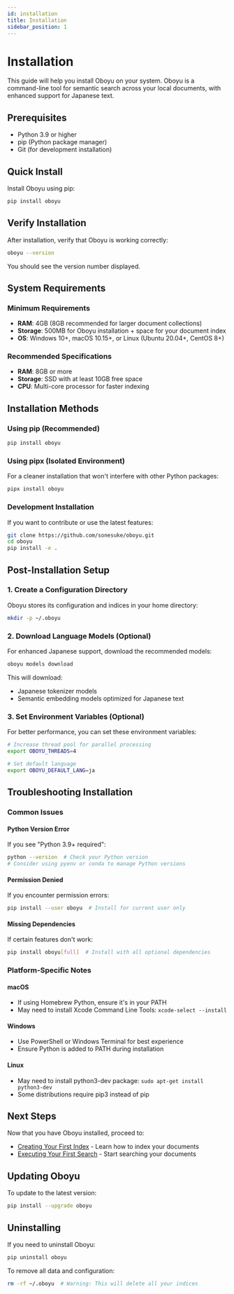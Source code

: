 ```yaml
---
id: installation
title: Installation
sidebar_position: 1
---
```


# Installation

This guide will help you install Oboyu on your system. Oboyu is a command-line tool for semantic search across your local documents, with enhanced support for Japanese text.

## Prerequisites

- Python 3.9 or higher
- pip (Python package manager)
- Git (for development installation)

## Quick Install

Install Oboyu using pip:

```bash
pip install oboyu
```

## Verify Installation

After installation, verify that Oboyu is working correctly:

```bash
oboyu --version
```

You should see the version number displayed.

## System Requirements

### Minimum Requirements
- **RAM**: 4GB (8GB recommended for larger document collections)
- **Storage**: 500MB for Oboyu installation + space for your document index
- **OS**: Windows 10+, macOS 10.15+, or Linux (Ubuntu 20.04+, CentOS 8+)

### Recommended Specifications
- **RAM**: 8GB or more
- **Storage**: SSD with at least 10GB free space
- **CPU**: Multi-core processor for faster indexing

## Installation Methods

### Using pip (Recommended)

```bash
pip install oboyu
```

### Using pipx (Isolated Environment)

For a cleaner installation that won't interfere with other Python packages:

```bash
pipx install oboyu
```

### Development Installation

If you want to contribute or use the latest features:

```bash
git clone https://github.com/sonesuke/oboyu.git
cd oboyu
pip install -e .
```

## Post-Installation Setup

### 1. Create a Configuration Directory

Oboyu stores its configuration and indices in your home directory:

```bash
mkdir -p ~/.oboyu
```

### 2. Download Language Models (Optional)

For enhanced Japanese support, download the recommended models:

```bash
oboyu models download
```

This will download:
- Japanese tokenizer models
- Semantic embedding models optimized for Japanese text

### 3. Set Environment Variables (Optional)

For better performance, you can set these environment variables:

```bash
# Increase thread pool for parallel processing
export OBOYU_THREADS=4

# Set default language
export OBOYU_DEFAULT_LANG=ja
```

## Troubleshooting Installation

### Common Issues

#### Python Version Error
If you see "Python 3.9+ required":
```bash
python --version  # Check your Python version
# Consider using pyenv or conda to manage Python versions
```

#### Permission Denied
If you encounter permission errors:
```bash
pip install --user oboyu  # Install for current user only
```

#### Missing Dependencies
If certain features don't work:
```bash
pip install oboyu[full]  # Install with all optional dependencies
```

### Platform-Specific Notes

#### macOS
- If using Homebrew Python, ensure it's in your PATH
- May need to install Xcode Command Line Tools: `xcode-select --install`

#### Windows
- Use PowerShell or Windows Terminal for best experience
- Ensure Python is added to PATH during installation

#### Linux
- May need to install python3-dev package: `sudo apt-get install python3-dev`
- Some distributions require pip3 instead of pip

## Next Steps

Now that you have Oboyu installed, proceed to:
- [Creating Your First Index](first-index.md) - Learn how to index your documents
- [Executing Your First Search](first-search.md) - Start searching your documents

## Updating Oboyu

To update to the latest version:

```bash
pip install --upgrade oboyu
```

## Uninstalling

If you need to uninstall Oboyu:

```bash
pip uninstall oboyu
```

To remove all data and configuration:
```bash
rm -rf ~/.oboyu  # Warning: This will delete all your indices
```